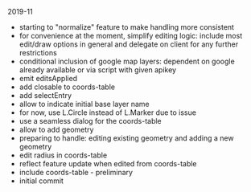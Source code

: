2019-11

- starting to "normalize" feature to make handling more consistent
- for convenience at the moment, simplify editing logic: 
  include most edit/draw options in general and delegate on client 
  for any further restrictions
- conditional inclusion of google map layers: 
  dependent on google already available or via script with given apikey
- emit editsApplied
- add closable to coords-table
- add selectEntry
- allow to indicate initial base layer name
- for now, use L.Circle instead of L.Marker due to issue
- use a seamless dialog for the coords-table
- allow to add geometry
- preparing to handle: editing existing geometry and adding a new geometry
- edit radius in coords-table
- reflect feature update when edited from coords-table
- include coords-table - preliminary
- initial commit
